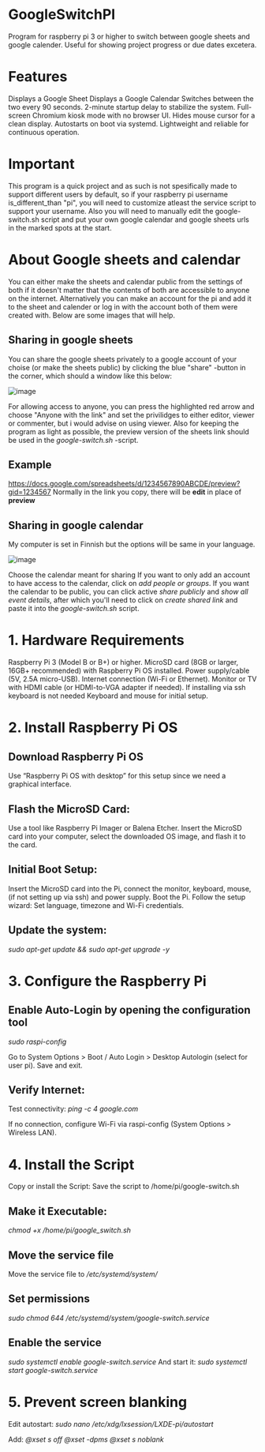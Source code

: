 # GoogleSwitchPI
Program for raspberry pi 3 or higher to switch between google sheets and google calender. Useful for showing project progress or due dates excetera.

# Features

Displays a Google Sheet 
Displays a Google Calendar
Switches between the two every 90 seconds.
2-minute startup delay to stabilize the system.
Full-screen Chromium kiosk mode with no browser UI.
Hides mouse cursor for a clean display.
Autostarts on boot via systemd.
Lightweight and reliable for continuous operation.

# Important
This program is a quick project and as such is not spesifically made to support different users by default, so if your raspberry pi username is_different_than "pi", you will need to customize atleast the service script to support your username. Also you will need to manually edit the google-switch.sh script and put your own google calendar and google sheets urls in the marked spots at the start.

# About Google sheets and calendar
You can either make the sheets and calendar public from the settings of both if it doesn't matter that the contents of both are accessible to anyone on the internet. Alternatively you can make an account for the pi and add it to the sheet and calender or log in with the account both of them were created with. Below are some images that will help.

## Sharing in google sheets
You can share the google sheets privately to a google account of your choise (or make the sheets public) by clicking the blue "share" -button in the corner, which should a window like this below: 

![image](https://github.com/user-attachments/assets/b5e5a67d-7eb2-4be7-b49c-7af8ed6b5599)

For allowing access to anyone, you can press the highlighted red arrow and choose "Anyone with the link" and set the privilidges to either editor, viewer or commenter, but i would advise on using viewer.
Also for keeping the program as light as possible, the preview version of the sheets link should be used in the _google-switch.sh_ -script.
## Example
https://docs.google.com/spreadsheets/d/1234567890ABCDE/preview?gid=1234567 
Normally in the link you copy, there will be **edit** in place of **preview** 


## Sharing in google calendar
My computer is set in Finnish but the options will be same in your language.

![image](https://github.com/user-attachments/assets/acd9f019-7e35-4f8a-a96f-a612b4b1f331)

Choose the calendar meant for sharing
If you want to only add an account to have access to the calendar, click on _add people or groups_.
If you want the calendar to be public, you can click active _share publicly_ and _show all event details_, after which you'll need to click on _create shared link_ and paste it into the _google-switch.sh_ script.



# 1. Hardware Requirements
Raspberry Pi 3 (Model B or B+) or higher.
MicroSD card (8GB or larger, 16GB+ recommended) with Raspberry Pi OS installed.
Power supply/cable (5V, 2.5A micro-USB).
Internet connection (Wi-Fi or Ethernet).
Monitor or TV with HDMI cable (or HDMI-to-VGA adapter if needed).
If installing via ssh keyboard is not needed
Keyboard and mouse for initial setup.

# 2. Install Raspberry Pi OS
## Download Raspberry Pi OS
Use “Raspberry Pi OS with desktop” for this setup since we need a graphical interface.

## Flash the MicroSD Card:
Use a tool like Raspberry Pi Imager or Balena Etcher.
Insert the MicroSD card into your computer, select the downloaded OS image, and flash it to the card.

## Initial Boot Setup:
Insert the MicroSD card into the Pi, connect the monitor, keyboard, mouse,(if not setting up via ssh) and power supply.
Boot the Pi. Follow the setup wizard:
Set language, timezone and Wi-Fi credentials.
## Update the system:
  _sudo apt-get update && sudo apt-get upgrade -y_  


# 3. Configure the Raspberry Pi
## Enable Auto-Login by opening the configuration tool
  _sudo raspi-config_

Go to System Options > Boot / Auto Login > Desktop Autologin (select for user pi).
Save and exit.

## Verify Internet:
Test connectivity:
  _ping -c 4 google.com_

If no connection, configure Wi-Fi via raspi-config (System Options > Wireless LAN).

# 4. Install the Script

Copy or install the Script:
Save the script to /home/pi/google-switch.sh

## Make it Executable:
  _chmod +x /home/pi/google_switch.sh_

## Move the service file
Move the service file to _/etc/systemd/system/_ 

## Set permissions 
  _sudo chmod 644 /etc/systemd/system/google-switch.service_ 

## Enable the service
  _sudo systemctl enable google-switch.service_
  And start it:
  _sudo systemctl start google-switch.service_

# 5. Prevent screen blanking

Edit autostart:
  _sudo nano /etc/xdg/lxsession/LXDE-pi/autostart_

Add:
_@xset s off_
_@xset -dpms_
_@xset s noblank_

